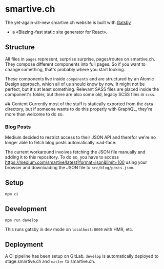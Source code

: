 # smartive.ch
The yet-again-all-new smartive.ch website is built with [Gatsby](https://www.gatsbyjs.org)
- a «Blazing-fast static site generator for React».

## Structure
All files in `pages` represent, surprise surprise, pages/routes on smartive.ch.
They compose different components into full pages. So if you want to change
something, that's probably where you start looking.

These components live inside `components` and are structured by an Atomic Design
approach, which all of us should know by now. It might not be perfect, but it's
at least something. Relevant SASS files are placed inside the component's folder,
but there are also some old, legacy SCSS files in `scss`.

## Content
Currently most of the stuff is statically exported from the `data` directory,
but if someone wants to do this properly with GraphQL, they're more than welcome
to do so.

### Blog Posts
Medium decided to restrict access to their JSON API and therefor we're no longer
able to fetch blog posts automatically :sad-face:

The current workaround involves fetching the JSON file manually and adding it to
this repository. To do so, you have to access https://medium.com/smartive/latest?format=json&limit=100
using your browser and downloading the JSON file to `src/blog/posts.json`.

## Setup

```
npm ci
```

## Development

```
npm run develop
```

This runs gatsby in dev mode on `localhost:8000` with HMR, etc.

## Deployment
A CI pipeline has been setup on GitLab. `develop` is automatically deployed to stage.smartive.ch and `master` to smartive.ch.

